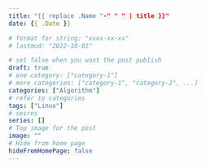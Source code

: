 ```yaml
---
title: "{{ replace .Name "-" " " | title }}"
date: {{ .Date }}

# format for string: "xxxx-xx-xx"
# lastmod: "2022-10-01"

# set false when you want the post publish
draft: true
# one category: ["category-1"] 
# more categories: ["category-1", "category-2", ...]
categories: ["Algorithm"]
# refer to categories
tags: ["Linux"]
# seires
series: []
# Top image for the post
image: ""
# Hide from home page
hideFromHomePage: false
---
```



<!--more-->

